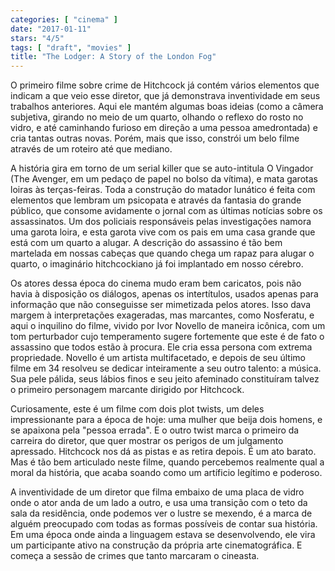 ```yaml
---
categories: [ "cinema" ]
date: "2017-01-11"
stars: "4/5"
tags: [ "draft", "movies" ]
title: "The Lodger: A Story of the London Fog"
---
```

O primeiro filme sobre crime de Hitchcock já contém vários elementos
que indicam a que veio esse diretor, que já demonstrava inventividade
em seus trabalhos anteriores. Aqui ele mantém algumas boas ideias
(como a câmera subjetiva, girando no meio de um quarto, olhando o
reflexo do rosto no vidro, e até caminhando furioso em direção a uma
pessoa amedrontada) e cria tantas outras novas. Porém, mais que isso,
constrói um belo filme através de um roteiro até que mediano.

A história gira em torno de um serial killer que se auto-intitula O
Vingador (The Avenger, em um pedaço de papel no bolso da vítima), e
mata garotas loiras às terças-feiras. Toda a construção do matador
lunático é feita com elementos que lembram um psicopata e através
da fantasia do grande público, que consome avidamente o jornal com as
últimas notícias sobre os assassinatos. Um dos policiais responsáveis
pelas investigações namora uma garota loira, e esta garota vive com os
pais em uma casa grande que está com um quarto a alugar. A descrição
do assassino é tão bem martelada em nossas cabeças que quando chega
um rapaz para alugar o quarto, o imaginário hitchcockiano já foi
implantado em nosso cérebro.

Os atores dessa época do cinema mudo eram bem caricatos, pois não havia
à disposição os diálogos, apenas os intertítulos, usados apenas para
informação que não conseguisse ser mimetizada pelos atores. Isso dava
margem à interpretações exageradas, mas marcantes, como Nosferatu, e
aqui o inquilino do filme, vivido por Ivor Novello de maneira icônica,
com um tom perturbador cujo temperamento sugere fortemente que este é
de fato o assassino que todos estão à procura. Ele cria essa persona
com extrema propriedade. Novello é um artista multifacetado, e depois
de seu último filme em 34 resolveu se dedicar inteiramente a seu outro
talento: a música. Sua pele pálida, seus lábios finos e seu jeito
afeminado constituíram talvez o primeiro personagem marcante dirigido
por Hitchcock.

Curiosamente, este é um filme com dois plot twists, um deles
impressionante para a época de hoje: uma mulher que beija dois homens,
e se apaixona pela "pessoa errada". E o outro twist marca o primeiro
da carreira do diretor, que quer mostrar os perigos de um julgamento
apressado. Hitchcock nos dá as pistas e as retira depois. É um
ato barato. Mas é tão bem articulado neste filme, quando percebemos
realmente qual a moral da história, que acaba soando como um artíficio
legítimo e poderoso.

A inventividade de um diretor que filma embaixo de uma placa de vidro
onde o ator anda de um lado a outro, e usa uma transição com o
teto da sala da residência, onde podemos ver o lustre se mexendo,
é a marca de alguém preocupado com todas as formas possíveis de
contar sua história. Em uma época onde ainda a linguagem estava se
desenvolvendo, ele vira um participante ativo na construção da própria
arte cinematográfica. E começa a sessão de crimes que tanto marcaram
o cineasta.
